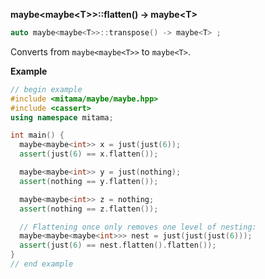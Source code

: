 **maybe&lt;maybe&lt;T&gt;&gt;::flatten() -> maybe&lt;T&gt;**

```cpp
auto maybe<maybe<T>>::transpose() -> maybe<T> ;
```

Converts from `maybe<maybe<T>>` to `maybe<T>`.

**Example**

```cpp
// begin example
#include <mitama/maybe/maybe.hpp>
#include <cassert>
using namespace mitama;

int main() {
  maybe<maybe<int>> x = just(just(6));
  assert(just(6) == x.flatten());

  maybe<maybe<int>> y = just(nothing);
  assert(nothing == y.flatten());

  maybe<maybe<int>> z = nothing;
  assert(nothing == z.flatten());

  // Flattening once only removes one level of nesting:
  maybe<maybe<maybe<int>>> nest = just(just(just(6)));
  assert(just(6) == nest.flatten().flatten());
}
// end example
```
